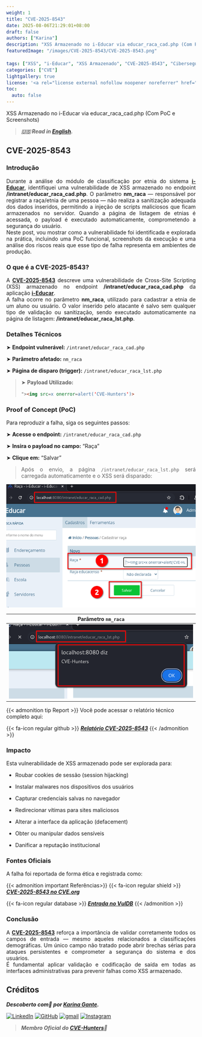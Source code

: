 ```yaml
---
weight: 1
title: "CVE-2025-8543"
date: 2025-08-06T21:29:01+08:00
draft: false
authors: ["Karina"]
description: "XSS Armazenado no i-Educar via educar_raca_cad.php (Com PoC e Screenshots)"
featuredImage: "/images/CVE-2025-8543/CVE-2025-8543.png"

tags: ["XSS", "i-Educar", "XSS Armazenado", "CVE-2025-8543", "Cibersegurança"]
categories: ["CVE"]
lightgallery: true
license: '<a rel="license external nofollow noopener noreferrer" href="https://creativecommons.org/licenses/by-nc/4.0/" target="_blank">CC BY-NC 4.0</a>'
toc:
  auto: false
---
```


XSS Armazenado no i-Educar via educar_raca_cad.php (Com PoC e Screenshots)

<!--more-->

> ***🇺🇸 Read in [English](http://karinagante.github.io/cve-2025-8543/).***

## CVE-2025-8543

### Introdução

<p align="justify"> Durante a análise do módulo de classificação por etnia do sistema <b><a href="https://github.com/portabilis/i-educar" target=_blank>i-Educar</a></b>, identifiquei uma vulnerabilidade de XSS armazenado no endpoint <b>/intranet/educar_raca_cad.php</b>. O parâmetro <b>nm_raca</b> — responsável por registrar a raça/etnia de uma pessoa — não realiza a sanitização adequada dos dados inseridos, permitindo a injeção de scripts maliciosos que ficam armazenados no servidor. Quando a página de listagem de etnias é acessada, o payload é executado automaticamente, comprometendo a segurança do usuário. </br> Neste post, vou mostrar como a vulnerabilidade foi identificada e explorada na prática, incluindo uma PoC funcional, screenshots da execução e uma análise dos riscos reais que esse tipo de falha representa em ambientes de produção. </p>

### O que é a CVE-2025-8543?

<p align="justify"> A <b><a href="https://www.cve.org/CVERecord?id=CVE-2025-8543" target=_blank>CVE-2025-8543</a></b> descreve uma vulnerabilidade de Cross-Site Scripting (XSS) armazenado no endpoint <b>/intranet/educar_raca_cad.php</b> da aplicação <b><a href="https://github.com/portabilis/i-educar" target=_blank>i-Educar</a></b>. </br> A falha ocorre no parâmetro <b>nm_raca</b>, utilizado para cadastrar a etnia de um aluno ou usuário. O valor inserido pelo atacante é salvo sem qualquer tipo de validação ou sanitização, sendo executado automaticamente na página de listagem: <b>/intranet/educar_raca_lst.php</b>. </p>

### Detalhes Técnicos

➤ **Endpoint vulnerável:** `/intranet/educar_raca_cad.php`

➤ **Parâmetro afetado:** `nm_raca`

➤ **Página de disparo (trigger):** `/intranet/educar_raca_lst.php`

> ➤ **Payload Utilizado:** 
> ```html
>"><img src=x onerror=alert('CVE-Hunters')>
>```

### Proof of Concept (PoC)

Para reproduzir a falha, siga os seguintes passos:

➤ **Acesse o endpoint:** `/intranet/educar_raca_cad.php`

➤ **Insira o payload no campo:** “Raça”

➤ **Clique em:** “Salvar”

> <p align="justify">Após o envio, a página <code>/intranet/educar_raca_lst.php</code> será carregada automaticamente e o XSS será disparado:</p>

<p align="center">
<img src="/images/CVE-2025-8543/PoC1.png">
</p>

|   Parâmetro `nm_raca`         |
|:------------:|
| ![](/images/CVE-2025-8543/PoC2.png)    |

{{< admonition tip Report >}} 
Você pode acessar o relatório técnico completo aqui:

{{< fa-icon regular github >}} 
***[Relatório CVE-2025-8543](https://github.com/KarinaGante/KGSec/blob/main/CVEs/i-educar/CVE-2025-8543.md)***
{{< /admonition >}}

### Impacto

Esta vulnerabilidade de XSS armazenado pode ser explorada para:

- Roubar cookies de sessão (session hijacking)

- Instalar malwares nos dispositivos dos usuários

- Capturar credenciais salvas no navegador

- Redirecionar vítimas para sites maliciosos

- Alterar a interface da aplicação (defacement)

- Obter ou manipular dados sensíveis

- Danificar a reputação institucional

### Fontes Oficiais

A falha foi reportada de forma ética e registrada como:

{{< admonition important Referências>}} 
{{< fa-icon regular shield >}} 
***[CVE-2025-8543 no CVE.org](https://www.cve.org/CVERecord?id=CVE-2025-8543)***

{{< fa-icon regular database >}} 
***[Entrada no VulDB](https://vuldb.com/?id.318672)***
{{< /admonition >}}

### Conclusão

<p align="justify">A <b><a href="https://www.cve.org/CVERecord?id=CVE-2025-8543" target=_blank>CVE-2025-8543</a></b> reforça a importância de validar corretamente todos os campos de entrada — mesmo aqueles relacionados a classificações demográficas. Um único campo não tratado pode abrir brechas sérias para ataques persistentes e comprometer a segurança do sistema e dos usuários. </br> É fundamental aplicar validação e codificação de saída em todas as interfaces administrativas para prevenir falhas como XSS armazenado. </p>

## Créditos

***Descoberto com💜 por [Karina Gante](https://karinagante.github.io/).***

[![LinkedIn](https://skillicons.dev/icons?i=linkedin&theme=dark)](https://www.linkedin.com/in/karina-gante/)
[![GitHub](https://skillicons.dev/icons?i=github&theme=dark)](https://www.github.com/KarinaGante/)
[![gmail](https://skillicons.dev/icons?i=gmail&theme=dark)](mailto:karina.gante1@gmail.com)
[![Instagram](https://skillicons.dev/icons?i=instagram&theme=dark)](https://www.instagram.com/karinovisk02/)

> ***Membro Oficial do [CVE-Hunters](https://www.cvehunters.com/)🏹***